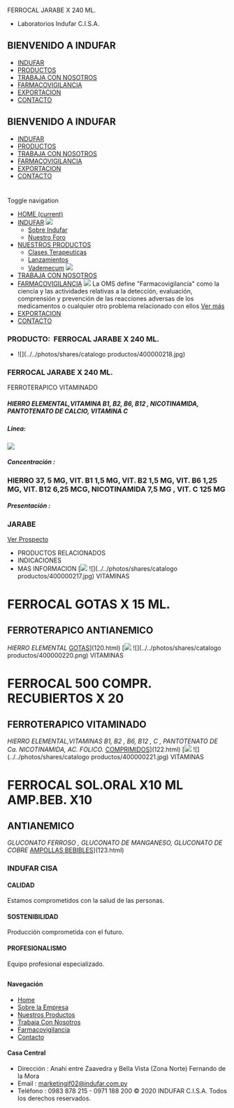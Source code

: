 FERROCAL JARABE X 240 ML.
- Laboratorios Indufar C.I.S.A.
## BIENVENIDO A INDUFAR
* [INDUFAR](121.html#)
* [PRODUCTOS](121.html#)
* [TRABAJA CON NOSOTROS](121.html#)
* [FARMACOVIGILANCIA](121.html#)
* [EXPORTACION](121.html#)
* [CONTACTO](121.html#)
## BIENVENIDO A INDUFAR
* [INDUFAR](../../index.html)
* [PRODUCTOS](../../productos.html)
* [TRABAJA CON NOSOTROS](../../trabaja_con_nosotros.html)
* [FARMACOVIGILANCIA](../../farmacovigilancia.html)
* [EXPORTACION](../../exportacion.html)
* [CONTACTO](../../contacto.html)
# 
Toggle navigation
* [HOME (current)](../../index.html)
* [INDUFAR](121.html#) 
  [![ ](../../photos/shares/Sistema/Menu/indufar_menul.jpg)](../../institucional.html)
  - [Sobre Indufar](../../institucional.html)
  - [Nuestro Foro](../../blog.html)
* [NUESTROS PRODUCTOS](121.html#) 
  - [Clases Terapeuticas](../clases_terapeuticas.html)
  - [Lanzamientos](../lanzamientos.html)
  - [Vademecum](../../productos.html)
  [![ ](../../photos/shares/Sistema/Menu/productos.png)](../../productos.html)
* [TRABAJA CON NOSOTROS](../../trabaja_con_nosotros.html)
* [FARMACOVIGILANCIA](121.html#) 
  [![ ](../../photos/shares/Sistema/Menu/TUBOS.png)](../../farmacovigilancia.html)
  La OMS define "Farmacovigilancia" como la ciencia y las actividades relativas a la detección, evaluación, comprensión y prevención de las reacciones adversas de los medicamentos o cualquier otro problema relacionado con ellos
  [Ver más](../../farmacovigilancia.html)
* [EXPORTACION](../../exportacion.html)
* [CONTACTO](../../contacto.html)
### PRODUCTO:  FERROCAL JARABE X 240 ML.
* ![](../../photos/shares/catalogo productos/400000218.jpg)
### **FERROCAL JARABE X 240 ML.**
FERROTERAPICO VITAMINADO
##### **HIERRO ELEMENTAL,VITAMINA B1, B2, B6, B12 , NICOTINAMIDA, PANTOTENATO DE CALCIO, VITAMINA C**
##### **Línea:**
[![](../../photos/shares/Laboratorios/lab_medical.png)](../linea/2.html)
##### **Concentración :**
### HIERRO 37, 5 MG, VIT. B1 1,5 MG, VIT. B2 1,5 MG, VIT. B6 1,25 MG, VIT. B12 6,25 MCG, NICOTINAMIDA 7,5 MG , VIT. C 125 MG
##### **Presentación :**
### JARABE
[Ver Prospecto](https://www.indufar.com.py/files/shares/prospectos/400000218.pdf)
* PRODUCTOS RELACIONADOS
* INDICACIONES
* MAS INFORMACION
[![](../../photos/shares/Laboratorios/lab_medical.png)
![](../../photos/shares/catalogo productos/400000217.jpg)
VITAMINAS
# FERROCAL GOTAS X 15 ML.
## FERROTERAPICO ANTIANEMICO
*HIERRO ELEMENTAL*
[GOTAS](121.html#)](120.html)
[![](../../photos/shares/Laboratorios/lab_medical.png)
![](../../photos/shares/catalogo productos/400000220.png)
VITAMINAS
# FERROCAL 500 COMPR. RECUBIERTOS X 20
## FERROTERAPICO VITAMINADO
*HIERRO ELEMENTAL,VITAMINAS B1, B2 , B6, B12 , C , PANTOTENATO DE Ca. NICOTINAMIDA, AC. FOLICO.*
[COMPRIMIDOS](121.html#)](122.html)
[![](../../photos/shares/Laboratorios/lab_medical.png)
![](../../photos/shares/catalogo productos/400000221.jpg)
VITAMINAS
# FERROCAL SOL.ORAL X10 ML AMP.BEB. X10
## ANTIANEMICO
*GLUCONATO FERROSO , GLUCONATO DE MANGANESO, GLUCONATO DE COBRE*
[AMPOLLAS BEBIBLES](121.html#)](123.html)
### INDUFAR CISA
#### CALIDAD
Estamos comprometidos con la salud de las personas.
#### SOSTENIBILIDAD
Producción comprometida con el futuro.
#### PROFESIONALISMO
Equipo profesional especializado.
## 
#### Navegación
* [Home](../../index.html)
* [Sobre la Empresa](../../institucional.html)
* [Nuestros Productos](../../productos.html)
* [Trabaja Con Nosotros](../../trabaja_con_nosotros.html)
* [Farmacovigilancia](../../farmacovigilancia.html)
* [Contacto](../../contacto.html)
#### Casa Central
* Dirección : Anahi entre Zaavedra y Bella Vista (Zona Norte) Fernando de la Mora
* Email : [marketingif02@indufar.com.py](mailto:marketingif02@indufar.com.py)
* Teléfono : 0983 878 215 - 0971 188 200
© 2020 INDUFAR C.I.S.A. Todos los derechos reservados.